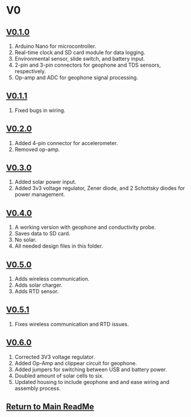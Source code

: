 # V0
## [V0.1.0](V0.1.0)
1. Arduino Nano for microcontroller.
2. Real-time clock and SD card module for data logging.
3. Environmental sensor, slide switch, and battery input.
4. 2-pin and 3-pin connectors for geophone and TDS sensors, respectively.
5. Op-amp and ADC for geophone signal processing.
## [V0.1.1](V0.1.1)
1. Fixed bugs in wiring.
## [V0.2.0](V0.2.0)
1. Added 4-pin connector for accelerometer.
2. Removed op-amp.
## [V0.3.0](V0.3.0)
1. Added solar power input.
2. Added 3v3 voltage regulator, Zener diode, and 2 Schottsky diodes for power management.
## [V0.4.0](V0.4.0)
1. A working version with geophone and conductivity probe.
2. Saves data to SD card.
3. No solar.
4. All needed design files in this folder.
## [V0.5.0](https://github.com/ARTS-Laboratory/Smart-Penetrometer-with-Edge-Computing-and-Intelligent-Embedded-Systems/tree/main/V0/V0.5/V0.5.0)
1. Adds wireless communication.
2. Adds solar charger.
3. Adds RTD sensor.
## [V0.5.1](https://github.com/ARTS-Laboratory/Smart-Penetrometer-with-Edge-Computing-and-Intelligent-Embedded-Systems/tree/main/V0/V0.5/V0.5.1)
1. Fixes wireless communication and RTD issues.
## [V0.6.0](https://github.com/ARTS-Laboratory/Smart-Penetrometer-with-Edge-Computing-and-Intelligent-Embedded-Systems/tree/main/V0/V0.6/V0.6.0)
1. Corrected 3V3 voltage regulator.
2. Added Op-Amp and clippear circuit for geophone.
3. Added jumpers for switching between USB and battery power.
4. Doubled amount of solar cells to six.
5. Updated housing to include geophone and and ease wiring and assembly process.
## [Return to Main ReadMe](https://github.com/ARTS-Laboratory/Smart-Penetrometers-with-Edge-Computing-and-Intelligent-Embedded-Systems/blob/main/README.md)
